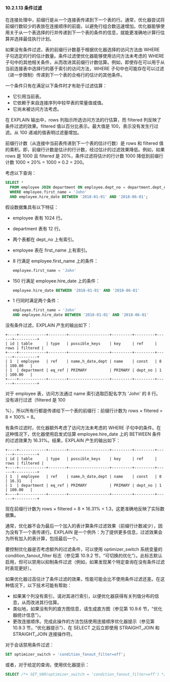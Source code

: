 #### 10.2.1.13 条件过滤

在连接处理中，前缀行是从一个连接表传递到下一个表的行。通常，优化器尝试将前缀行数较少的表放在连接顺序的前面，以避免行组合数迅速增加。优化器能够使用关于从一个表选择的行并传递到下一个表的条件的信息，就能更准确地计算行估算并选择最佳执行计划。

如果没有条件过滤，表的前缀行计数基于根据优化器选择的访问方法由 WHERE 子句选定的行的估计数量。条件过滤使优化器能够使用访问方法未考虑的 WHERE 子句中的其他相关条件，从而改进其前缀行计数估算。例如，即使存在可以用于从当前连接表中选择行的基于索引的访问方法，WHERE 子句中也可能存在可以过滤（进一步限制）传递到下一个表的合格行的估计的其他条件。

一个条件只有在满足以下条件时才有助于过滤估算：

- 它引用当前表。
- 它依赖于来自连接序列中较早表的常量值或值。
- 它尚未被访问方法考虑。

在 EXPLAIN 输出中，rows 列指示所选访问方法的行估算，而 filtered 列反映了条件过滤的效果。filtered 值以百分比表示。最大值是 100，表示没有发生行过滤。从 100 递减的值表明过滤量增加。

前缀行计数（从连接中当前表传递到下一个表的估计行数）是 rows 和 filtered 值的乘积。即，前缀行计数是估计的行计数，经过估计的过滤效果降低。例如，如果 rows 是 1000 且 filtered 是 20%，条件过滤将估计的行计数 1000 降低到前缀行计数 1000 × 20% = 1000 × 0.2 = 200。

考虑以下查询：

```sql
SELECT *
  FROM employee JOIN department ON employee.dept_no = department.dept_no
  WHERE employee.first_name = 'John'
  AND employee.hire_date BETWEEN '2018-01-01' AND '2018-06-01';
```
假设数据集具有以下特征：

- employee 表有 1024 行。
- department 表有 12 行。
- 两个表都在 dept_no 上有索引。
- employee 表在 first_name 上有索引。
- 8 行满足 employee.first_name 上的条件：

    ```sql
    employee.first_name = 'John'
    ```
- 150 行满足 employee.hire_date 上的条件：

    ```sql
    employee.hire_date BETWEEN '2018-01-01' AND '2018-06-01'
    ```
- 1 行同时满足两个条件：

    ```sql
    employee.first_name = 'John'
    AND employee.hire_date BETWEEN '2018-01-01' AND '2018-06-01'
    ```

没有条件过滤，EXPLAIN 产生的输出如下：

```
+----+------------+--------+------------------+---------+---------+------+----------+
| id | table      | type   | possible_keys    | key     | ref     | rows | filtered |
+----+------------+--------+------------------+---------+---------+------+----------+
| 1  | employee   | ref    | name,h_date,dept | name    | const   | 8    | 100.00   |
| 1  | department | eq_ref | PRIMARY          | PRIMARY | dept_no | 1    | 100.00   |
+----+------------+--------+------------------+---------+---------+------+----------+
```
对于 employee 表，访问方法通过 name 索引选取匹配名字为 'John' 的 8 行。没有进行过滤（filtered 是 100

%），所以所有行都是传递给下一个表的前缀行：前缀行计数为 rows × filtered = 8 × 100% = 8。

有条件过滤时，优化器额外考虑了访问方法未考虑的 WHERE 子句中的条件。在这种情况下，优化器使用启发式估算 employee.hire_date 上的 BETWEEN 条件的过滤效果为 16.31%。结果，EXPLAIN 产生的输出如下：

```
+----+------------+--------+------------------+---------+---------+------+----------+
| id | table      | type   | possible_keys    | key     | ref     | rows | filtered |
+----+------------+--------+------------------+---------+---------+------+----------+
| 1  | employee   | ref    | name,h_date,dept | name    | const   | 8    | 16.31    |
| 1  | department | eq_ref | PRIMARY          | PRIMARY | dept_no | 1    | 100.00   |
+----+------------+--------+------------------+---------+---------+------+----------+
```
现在前缀行计数为 rows × filtered = 8 × 16.31% = 1.3，这更准确地反映了实际数据集。

通常，优化器不会为最后一个加入的表计算条件过滤效果（前缀行计数减少），因为没有下一个表传递行。EXPLAIN 是一个例外：为了提供更多信息，过滤效果会为所有加入的表计算，包括最后一个。

要控制优化器是否考虑额外的过滤条件，可以使用 optimizer_switch 系统变量的 condition_fanout_filter 标志（参见第 10.9.2 节，“可切换的优化”）。此标志默认启用，但可以禁用以抑制条件过滤（例如，如果发现某个特定查询在没有条件过滤时表现更好）。

如果优化器过高估计了条件过滤的效果，性能可能会比不使用条件过滤还差。在这种情况下，以下技术可能有帮助：

- 如果某个列没有索引，请对其进行索引，以便优化器获得有关列值分布的信息，从而改进其行估算。
- 类似地，如果没有列的直方图信息，请生成直方图（参见第 10.9.6 节，“优化器统计信息”）。
- 更改连接顺序。完成此操作的方法包括使用连接顺序优化器提示（参见第 10.9.3 节，“优化器提示”）、在 SELECT 之后立即使用 STRAIGHT_JOIN 和 STRAIGHT_JOIN 连接操作符。

对于会话禁用条件过滤：

```sql
SET optimizer_switch = 'condition_fanout_filter=off';
```
或者，对于给定的查询，使用优化器提示：

```sql
SELECT /*+ SET_VAR(optimizer_switch = 'condition_fanout_filter=off') */ ...
```